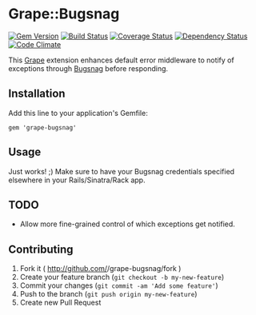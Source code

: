 # Grape::Bugsnag

[![Gem Version](https://badge.fury.io/rb/grape-bugsnag.png)](http://badge.fury.io/rb/grape-bugsnag) [![Build Status](https://travis-ci.org/blackxored/grape-bugsnag.png)](https://travis-ci.org/blackxored/grape-bugsnag) [![Coverage Status](https://coveralls.io/repos/blackxored/grape-bugsnag/badge.png?branch=master)](https://coveralls.io/r/blackxored/grape-bugsnag) [![Dependency Status](https://gemnasium.com/blackxored/grape-bugsnag.png)](https://gemnasium.com/blackxored/grape-bugsnag) [![Code Climate](https://codeclimate.com/github/blackxored/grape-bugsnag.png)](https://codeclimate.com/github/blackxored/grape-bugsnag)

This [Grape](https://github.com/intridea/grape) extension enhances default error middleware to notify of exceptions through
[Bugsnag](https://bugsnag.com) before responding.

## Installation

Add this line to your application's Gemfile:

    gem 'grape-bugsnag'

## Usage

Just works! ;) Make sure to have your Bugsnag credentials specified elsewhere in
your Rails/Sinatra/Rack app.

## TODO

* Allow more fine-grained control of which exceptions get notified.

## Contributing

1. Fork it ( http://github.com/<my-github-username>/grape-bugsnag/fork )
2. Create your feature branch (`git checkout -b my-new-feature`)
3. Commit your changes (`git commit -am 'Add some feature'`)
4. Push to the branch (`git push origin my-new-feature`)
5. Create new Pull Request
